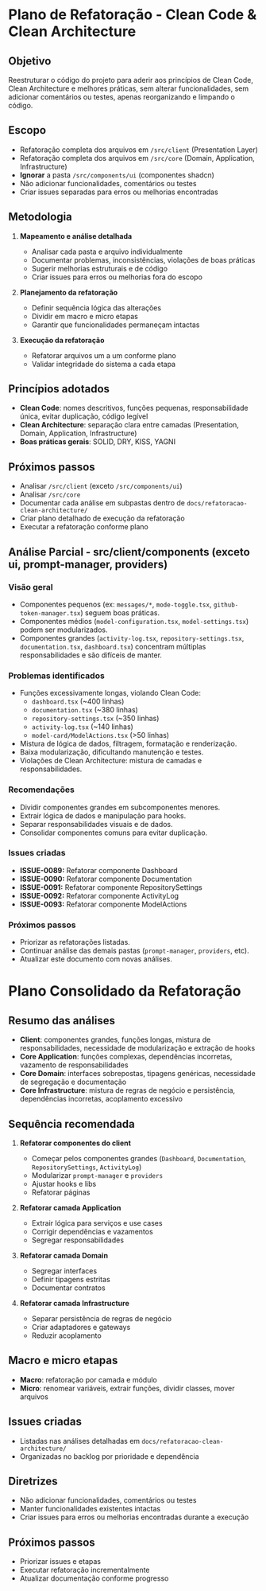 # Plano de Refatoração - Clean Code & Clean Architecture

## Objetivo
Reestruturar o código do projeto para aderir aos princípios de Clean Code, Clean Architecture e melhores práticas, sem alterar funcionalidades, sem adicionar comentários ou testes, apenas reorganizando e limpando o código.

## Escopo
- Refatoração completa dos arquivos em `/src/client` (Presentation Layer)
- Refatoração completa dos arquivos em `/src/core` (Domain, Application, Infrastructure)
- **Ignorar** a pasta `/src/components/ui` (componentes shadcn)
- Não adicionar funcionalidades, comentários ou testes
- Criar issues separadas para erros ou melhorias encontradas

## Metodologia
1. **Mapeamento e análise detalhada**
   - Analisar cada pasta e arquivo individualmente
   - Documentar problemas, inconsistências, violações de boas práticas
   - Sugerir melhorias estruturais e de código
   - Criar issues para erros ou melhorias fora do escopo

2. **Planejamento da refatoração**
   - Definir sequência lógica das alterações
   - Dividir em macro e micro etapas
   - Garantir que funcionalidades permaneçam intactas

3. **Execução da refatoração**
   - Refatorar arquivos um a um conforme plano
   - Validar integridade do sistema a cada etapa

## Princípios adotados
- **Clean Code**: nomes descritivos, funções pequenas, responsabilidade única, evitar duplicação, código legível
- **Clean Architecture**: separação clara entre camadas (Presentation, Domain, Application, Infrastructure)
- **Boas práticas gerais**: SOLID, DRY, KISS, YAGNI

## Próximos passos
- Analisar `/src/client` (exceto `/src/components/ui`)
- Analisar `/src/core`
- Documentar cada análise em subpastas dentro de `docs/refatoracao-clean-architecture/`
- Criar plano detalhado de execução da refatoração
- Executar a refatoração conforme plano

## Análise Parcial - src/client/components (exceto ui, prompt-manager, providers)

### Visão geral
- Componentes pequenos (ex: `messages/*`, `mode-toggle.tsx`, `github-token-manager.tsx`) seguem boas práticas.
- Componentes médios (`model-configuration.tsx`, `model-settings.tsx`) podem ser modularizados.
- Componentes grandes (`activity-log.tsx`, `repository-settings.tsx`, `documentation.tsx`, `dashboard.tsx`) concentram múltiplas responsabilidades e são difíceis de manter.

### Problemas identificados
- Funções excessivamente longas, violando Clean Code:
  - `dashboard.tsx` (~400 linhas)
  - `documentation.tsx` (~380 linhas)
  - `repository-settings.tsx` (~350 linhas)
  - `activity-log.tsx` (~140 linhas)
  - `model-card/ModelActions.tsx` (>50 linhas)
- Mistura de lógica de dados, filtragem, formatação e renderização.
- Baixa modularização, dificultando manutenção e testes.
- Violações de Clean Architecture: mistura de camadas e responsabilidades.

### Recomendações
- Dividir componentes grandes em subcomponentes menores.
- Extrair lógica de dados e manipulação para hooks.
- Separar responsabilidades visuais e de dados.
- Consolidar componentes comuns para evitar duplicação.

### Issues criadas
- **ISSUE-0089:** Refatorar componente Dashboard
- **ISSUE-0090:** Refatorar componente Documentation
- **ISSUE-0091:** Refatorar componente RepositorySettings
- **ISSUE-0092:** Refatorar componente ActivityLog
- **ISSUE-0093:** Refatorar componente ModelActions

### Próximos passos
- Priorizar as refatorações listadas.
- Continuar análise das demais pastas (`prompt-manager`, `providers`, etc).
- Atualizar este documento com novas análises.

# Plano Consolidado da Refatoração

## Resumo das análises

- **Client**: componentes grandes, funções longas, mistura de responsabilidades, necessidade de modularização e extração de hooks
- **Core Application**: funções complexas, dependências incorretas, vazamento de responsabilidades
- **Core Domain**: interfaces sobrepostas, tipagens genéricas, necessidade de segregação e documentação
- **Core Infrastructure**: mistura de regras de negócio e persistência, dependências incorretas, acoplamento excessivo

## Sequência recomendada

1. **Refatorar componentes do client**
   - Começar pelos componentes grandes (`Dashboard`, `Documentation`, `RepositorySettings`, `ActivityLog`)
   - Modularizar `prompt-manager` e `providers`
   - Ajustar hooks e libs
   - Refatorar páginas

2. **Refatorar camada Application**
   - Extrair lógica para serviços e use cases
   - Corrigir dependências e vazamentos
   - Segregar responsabilidades

3. **Refatorar camada Domain**
   - Segregar interfaces
   - Definir tipagens estritas
   - Documentar contratos

4. **Refatorar camada Infrastructure**
   - Separar persistência de regras de negócio
   - Criar adaptadores e gateways
   - Reduzir acoplamento

## Macro e micro etapas

- **Macro**: refatoração por camada e módulo
- **Micro**: renomear variáveis, extrair funções, dividir classes, mover arquivos

## Issues criadas

- Listadas nas análises detalhadas em `docs/refatoracao-clean-architecture/`
- Organizadas no backlog por prioridade e dependência

## Diretrizes

- Não adicionar funcionalidades, comentários ou testes
- Manter funcionalidades existentes intactas
- Criar issues para erros ou melhorias encontradas durante a execução

## Próximos passos

- Priorizar issues e etapas
- Executar refatoração incrementalmente
- Atualizar documentação conforme progresso